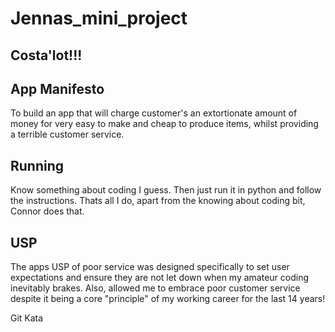 # Jennas_mini_project

## Costa'lot!!!

## App Manifesto

To build an app that will charge customer's an extortionate amount of money for very easy to make and cheap to produce items, whilst providing a terrible customer service. 

## Running

Know something about coding I guess. Then just run it in python and follow the instructions. Thats all I do, apart from the knowing about coding bit, Connor does that.

## USP

The apps USP of poor service was designed specifically to set user expectations and ensure they are not let down when my amateur coding inevitably brakes. Also, allowed me to embrace poor customer service despite it being a core "principle" of my working career for the last 14 years!

Git Kata